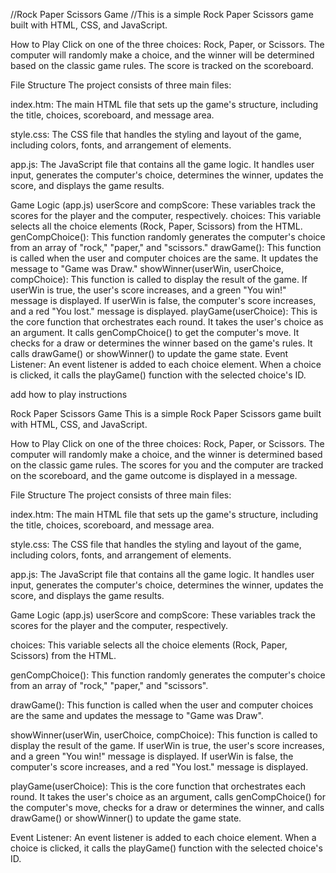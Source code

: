 
//Rock Paper Scissors Game
//This is a simple Rock Paper Scissors game built with HTML, CSS, and JavaScript.


How to Play
Click on one of the three choices: Rock, Paper, or Scissors. The computer will randomly make a choice, and the winner will be determined based on the classic game rules. The score is tracked on the scoreboard.


File Structure
The project consists of three main files:

index.htm: The main HTML file that sets up the game's structure, including the title, choices, scoreboard, and message area.

style.css: The CSS file that handles the styling and layout of the game, including colors, fonts, and arrangement of elements.

app.js: The JavaScript file that contains all the game logic. It handles user input, generates the computer's choice, determines the winner, updates the score, and displays the game results.


Game Logic (app.js)
userScore and compScore: These variables track the scores for the player and the computer, respectively.
choices: This variable selects all the choice elements (Rock, Paper, Scissors) from the HTML.
genCompChoice(): This function randomly generates the computer's choice from an array of "rock," "paper," and "scissors."
drawGame(): This function is called when the user and computer choices are the same. It updates the message to "Game was Draw."
showWinner(userWin, userChoice, compChoice): This function is called to display the result of the game.
If userWin is true, the user's score increases, and a green "You win!" message is displayed.
If userWin is false, the computer's score increases, and a red "You lost." message is displayed.
playGame(userChoice): This is the core function that orchestrates each round.
It takes the user's choice as an argument.
It calls genCompChoice() to get the computer's move.
It checks for a draw or determines the winner based on the game's rules.
It calls drawGame() or showWinner() to update the game state.
Event Listener: An event listener is added to each choice element. When a choice is clicked, it calls the playGame() function with the selected choice's ID.








add how to play instructions


Rock Paper Scissors Game
This is a simple Rock Paper Scissors game built with HTML, CSS, and JavaScript.

How to Play
Click on one of the three choices: Rock, Paper, or Scissors. The computer will randomly make a choice, and the winner is determined based on the classic game rules. The scores for you and the computer are tracked on the scoreboard, and the game outcome is displayed in a message.

File Structure
The project consists of three main files:

index.htm: The main HTML file that sets up the game's structure, including the title, choices, scoreboard, and message area.

style.css: The CSS file that handles the styling and layout of the game, including colors, fonts, and arrangement of elements.

app.js: The JavaScript file that contains all the game logic. It handles user input, generates the computer's choice, determines the winner, updates the score, and displays the game results.

Game Logic (app.js)
userScore and compScore: These variables track the scores for the player and the computer, respectively.

choices: This variable selects all the choice elements (Rock, Paper, Scissors) from the HTML.

genCompChoice(): This function randomly generates the computer's choice from an array of "rock," "paper," and "scissors".

drawGame(): This function is called when the user and computer choices are the same and updates the message to "Game was Draw".

showWinner(userWin, userChoice, compChoice): This function is called to display the result of the game. If userWin is true, the user's score increases, and a green "You win!" message is displayed. If userWin is false, the computer's score increases, and a red "You lost." message is displayed.

playGame(userChoice): This is the core function that orchestrates each round. It takes the user's choice as an argument, calls genCompChoice() for the computer's move, checks for a draw or determines the winner, and calls drawGame() or showWinner() to update the game state.

Event Listener: An event listener is added to each choice element. When a choice is clicked, it calls the playGame() function with the selected choice's ID.
